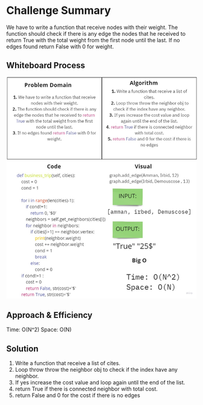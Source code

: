 # Challenge Summary
<!-- Description of the challenge -->
We have to write a function that receive nodes with their weight. The function should check if there is any edge the nodes that he received to return True with the total weight from the first node until the last. If no edges found return False with 0 for weight.
## Whiteboard Process
<!-- Embedded whiteboard image -->
![](../../../../img/ch37.jpg)

## Approach & Efficiency
<!-- What approach did you take? Why? What is the Big O space/time for this approach? -->
Time: O(N^2)
Space: O(N)
## Solution
<!-- Show how to run your code, and examples of it in action -->
1. Write a function that receive a list of cites.
2. Loop throw throw the neighbor obj to check if the index have any neighbor.
3. If yes increase the cost value and loop again until the end of the list.
4. return True if there is connected neighbor with total cost.
5. return False and 0 for the cost if there is no edges